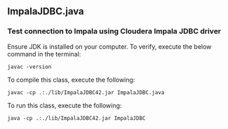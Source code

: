 ## ImpalaJDBC.java
### Test connection to Impala using Cloudera Impala JDBC driver

Ensure JDK is installed on your computer. To verify, execute the below command in the terminal:
```
javac -version
```

To compile this class, execute the following:
```
javac -cp .:./lib/ImpalaJDBC42.jar ImpalaJDBC.java
```

To run this class, execute the following:
```
java -cp .:./lib/ImpalaJDBC42.jar ImpalaJDBC
```
